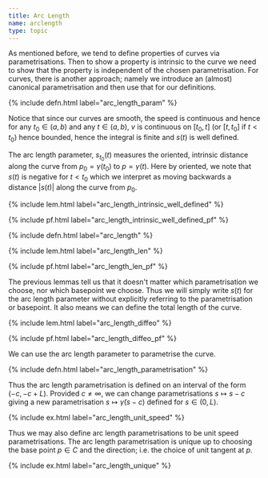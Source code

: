 ```yaml
---
title: Arc Length
name: arclength
type: topic
---
```


As mentioned before, we tend to define properties of curves via parametrisations. Then to show a property is intrinsic to the curve we need to show that the property  is independent of the chosen parametrisation. For curves, there is another approach; namely we introduce an (almost) canonical parametrisation and then use that for our definitions.

{% include defn.html label="arc_length_param" %}

Notice that since our curves are smooth, the speed is continuous and hence for any $t_0 \in (a, b)$ and any $t \in (a, b)$, $v$ is continuous on $[t_0, t]$ (or $[t, t_0]$ if $t < t_0$) hence bounded, hence the integral is finite and $s(t)$ is well defined.

The arc length parameter, $s_{t_0}(t)$ measures the oriented, intrinsic distance along the curve from $p_0 = \gamma(t_0)$ to $p = \gamma(t)$. Here by oriented, we note that $s(t)$ is negative for $t < t_0$ which we interpret as moving backwards a distance $\lvert s(t) \rvert$ along the curve from $p_0$.

{% include lem.html label="arc_length_intrinsic_well_defined" %}

{% include pf.html label="arc_length_intrinsic_well_defined_pf" %}

{% include defn.html label="arc_length" %}

{% include lem.html label="arc_length_len" %}

{% include pf.html label="arc_length_len_pf" %}

The previous lemmas tell us that it doesn't matter which parametrisation we choose, nor which basepoint we choose. Thus we will simply write $s(t)$ for the arc length parameter without explicitly referring to the parametrisation or basepoint. It also means we can define the total length of the curve.

{% include lem.html label="arc_length_diffeo" %}

{% include pf.html label="arc_length_diffeo_pf" %}

We can use the arc length parameter to parametrise the curve.

{% include defn.html label="arc_length_parametrisation" %}

Thus the arc length parametrisation is defined on an interval of the form $(-c, -c + L)$. Provided $c \neq \infty$, we can change parametrisations $s \mapsto s - c$ giving a new parametrisation $s \mapsto \tilde{\gamma}(s - c)$ defined for $s \in (0, L)$.

{% include ex.html label="arc_length_unit_speed" %}

Thus we may also define arc length parametrisations to be unit speed parametrisations. The arc length parametrisation is unique up to choosing the base point $p \in C$ and the direction; i.e. the choice of unit tangent at $p$.

{% include ex.html label="arc_length_unique" %}
